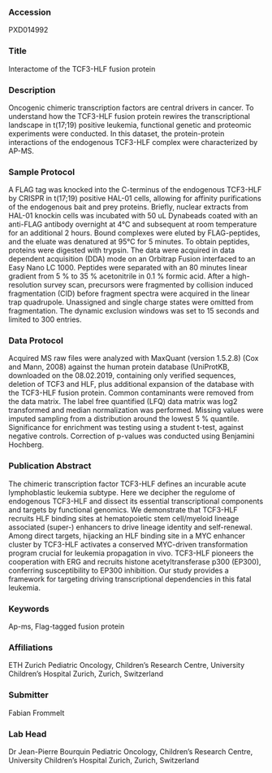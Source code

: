### Accession
PXD014992

### Title
Interactome of the TCF3-HLF fusion protein

### Description
Oncogenic chimeric transcription factors are central drivers in cancer. To understand how the TCF3-HLF fusion protein rewires the transcriptional landscape in t(17;19) positive leukemia, functional genetic and proteomic experiments were conducted. In this dataset, the protein-protein interactions of the endogenous TCF3-HLF complex were characterized by AP-MS.

### Sample Protocol
A FLAG tag was knocked into the C-terminus of the endogenous TCF3-HLF by CRISPR in t(17;19) positive HAL-01 cells, allowing for affinity purifications of the endogenous bait and prey proteins. Briefly, nuclear extracts from HAL-01 knockin cells was incubated with 50 uL Dynabeads coated with an anti-FLAG antibody overnight at 4°C and subsequent at room temperature for an additional 2 hours. Bound complexes were eluted by FLAG-peptides, and the eluate was denatured at 95°C for 5 minutes. To obtain peptides, proteins were digested with trypsin. The data were acquired in data dependent acquisition (DDA) mode on an Orbitrap Fusion interfaced to an Easy Nano LC 1000. Peptides were separated with an 80 minutes linear gradient from 5 % to 35 % acetonitrile in 0.1 % formic acid. After a high-resolution survey scan, precursors were fragmented by collision induced fragmentation (CID) before fragment spectra were acquired in the linear trap quadrupole. Unassigned and single charge states were omitted from fragmentation. The dynamic exclusion windows was set to 15 seconds and limited to 300 entries.

### Data Protocol
Acquired MS raw files were analyzed with MaxQuant (version 1.5.2.8) (Cox and Mann, 2008) against the human protein database (UniProtKB, downloaded on the 08.02.2019, containing only verified sequences, deletion of TCF3 and HLF, plus additional expansion of the database with the TCF3-HLF fusion protein. Common contaminants were removed from the data matrix. The label free quantified (LFQ) data matrix was log2 transformed and median normalization was performed. Missing values were imputed sampling from a distribution around the lowest 5 % quantile. Significance for enrichment was testing using a student t-test, against negative controls. Correction of p-values was conducted using Benjamini Hochberg.

### Publication Abstract
The chimeric transcription factor TCF3-HLF defines an incurable acute lymphoblastic leukemia subtype. Here we decipher the regulome of endogenous TCF3-HLF and dissect its essential transcriptional components and targets by functional genomics. We demonstrate that TCF3-HLF recruits HLF binding sites at hematopoietic stem cell/myeloid lineage associated (super-) enhancers to drive lineage identity and self-renewal. Among direct targets, hijacking an HLF binding site in a MYC enhancer cluster by TCF3-HLF activates a conserved MYC-driven transformation program crucial for leukemia propagation in&#xa0;vivo. TCF3-HLF pioneers the cooperation with ERG and recruits histone acetyltransferase p300 (EP300), conferring susceptibility to EP300 inhibition. Our study provides a framework for targeting driving transcriptional dependencies in this fatal leukemia.

### Keywords
Ap-ms, Flag-tagged fusion protein

### Affiliations
ETH Zurich
Pediatric Oncology, Children’s Research Centre, University Children’s Hospital Zurich, Zurich, Switzerland

### Submitter
Fabian Frommelt

### Lab Head
Dr Jean-Pierre Bourquin
Pediatric Oncology, Children’s Research Centre, University Children’s Hospital Zurich, Zurich, Switzerland


